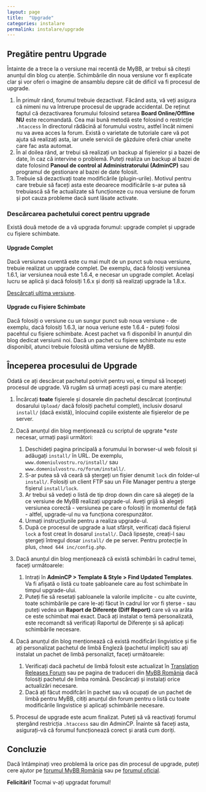 ```yaml
---
layout: page
title:  "Upgrade"
categories: instalare
permalink: instalare/upgrade
---
```


## Pregătire pentru Upgrade

Întainte de a trece la o versiune mai recentă de MyBB, ar trebui să citești anunțul din blog cu atenție. Schimbările din noua versiune vor fi explicate clar și vor oferi o imagine de ansamblu depsre cât de dificil va fi procesul de upgrade.

1. În primulr rând, forumul trebuie dezactivat. Făcând asta, vă veți asigura că nimeni nu va întrerupe procesul de upgrade accidental. De reținut faptul că dezactivarea forumului folosind setarea **Board Online/Offline** **NU** este recomandată. Cea mai bună metodă este folosind o restricție `.htaccess` în directorul rădăcină al forumului vostru, astfel încât nimeni nu va avea acces la forum. Există o varietate de tutoriale care vă pot ajuta să realizați asta, iar unele servicii de găzduire oferă chiar unelte care fac asta automat.
2. În al doilea rând, ar trebui să realizați un backup al fișierelor și a bazei de date, în caz că intervine o problemă. Puteți realiza un backup al bazei de date folosind **Panoul de control al Administratorului (AdminCP)** sau programul de gestionare al bazei de date folosit.
3. Trebuie să dezactivați toate modificările (plugin-urile). Motivul pentru care trebuie să faceți asta este deoarece modificările s-ar putea să trebuiască să fie actualizate să funcționeze cu noua versiune de forum și pot cauza probleme dacă sunt lăsate activate. 

### Descărcarea pachetului corect pentru upgrade

Există două metode de a vă upgrada forumul: upgrade complet și upgrade cu fișiere schimbate.


#### Upgrade Complet

Dacă versiunea curentă este cu mai mult de un punct sub noua versiune, trebuie realizat un upgrade complet. De exemplu, dacă folosiți versiunea 1.6.1, iar versiunea nouă este 1.6.4, e necesar un upgrade complet. Același lucru se aplică și dacă folosiți 1.6.x și doriți să realizați upgrade la 1.8.x.

[Descărcați ultima versiune][latest-mybb].

#### Upgrade cu Fișiere Schimbate

Dacă folosiți o versiune cu un sungur punct sub noua versiune - de exemplu, dacă folosiți 1.6.3, iar noua veriune este 1.6.4 - puteți folosi pacehtul cu fișiere schimbate. Acest pachet va fi disponibil în anunțul din blog dedicat versiunii noi. Dacă un pachet cu fișiere schimbate nu este disponibil, atunci trebuie folosită ultima versiune de MyBB.

## Începerea procesului de Upgrade

Odată ce ați descărcat pachetul potrivit pentru voi, e timpul să începeți procesul de upgrade. Vă rugăm să urmați acești pași cu mare atenție:

1. Încărcați **toate** fișierele și dosarele din pachetul descărcat (conținutul dosarului `Upload/` dacă folosiți pachetul complet), inclusiv dosarul `install/` (dacă există), înlocuind copiile existente ale fișierelor de pe server.
2. Dacă anunțul din blog menționează cu scriptul de upgrate **este* necesar, urmați pașii următori:

	1. Deschideți pagina principală a forumului în borwser-ul web folosit și adăugați `install/` în URL. De exemplu, `www.domeniulvostru.ro/install/` sau `www.domeniulvostru.ro/forum/install/`.
	2. S-ar putea să vă ceară să ștergeți un fișier denumit `lock` din folder-ul `install/`. Folosiți un client FTP sau un File Manager pentru a șterge fișierul `install/lock`.
	3. Ar trebui să vedeți o listă de tip drop down din care să alegeți de la ce versiune de MyBB realizați upgrade-ul. Aveți grijă să alegeți versiunea corectă - versiunea pe care o folosiți în momentul de față - altfel, upgrade-ul nu va funcționa corespunzător.
	4. Urmați instrucțiunile pentru a realiza upgrade-ul.
	5. După ce procesul de upgrade a luat sfârșit, verificați dacă fișierul `lock` a fost creat în dosarul `install/`. Dacă lipsește, creați-l sau ștergeți întregul dosar `install/` de pe server. Pentru protecție în plus, `chmod 644 inc/config.php`.

3. Dacă anunțul din blog menționează că există schimbări în cadrul temei, faceți următoarele:

	1. Intrați în **AdminCP > Template & Style > Find Updated Templates**. Va fi afișată o listă cu toate șabloanele care au fost schimbate în timpul upgrade-ului.
	2. Puteți fie să resetați șabloanele la valorile implicite - cu alte cuvinte, toate schimbările pe care le-ați făcut în cadrul lor vor fi șterse - sau puteți vedea un **Raport de Diferențe (Diff Report)** care vă va arăta ce este schimbat mai exact. Dacă ați instalat o temă personalizată, este recomandt să verificați Raportul de Diferențe și să aplicați schimbările necesare.

4. Dacă anunțul din blog menționează că există modificări lingvistice și fie ați personalizat pachetul de limbă Engleză (pachetul implicit) sau ați instalat un pachet de limbă personalizt, faceți următoarele:

	1. Verificați dacă pachetul de limbă folosit este actualizat în [Translation Releases Forum][translations-forum] sau pe pagina de traduceri din [MyBB România][translations-mybbro] dacă folosiți pachetul de limba română. Descărcați și instalați orice actualizări necesare.
	2. Dacă ați făcut modifcări în pachet sau vă ocupați de un pachet de limbă pentru MyBB, citiți anunțul din forum pentru o listă cu toate modificările lingvistice și aplicați schimbările necesare.

5. Procesul de upgrade este acum finalizat. Puteți să vă reactivați forumul ștergând restricția `.htaccess` sau din AdminCP. Înainte să faceți asta, asigurați-vă că forumul funcționează corect și arată cum doriți.

## Concluzie

Dacă întâmpinați vreo problemă la orice pas din procesul de upgrade, puteți cere ajutor pe [forumul MyBB România][mybbro] sau pe [forumul oficial][mybb].

**Felicitări!** Tocmai v-ați upgradat forumul!

[latest-mybb]: http://mybb.com/download/
[translations-forum]: http://community.mybb.com/forum-169.html
[translations-mybbro]: http://mybb.ro/translations.php
[mybbro]: http://mybb.ro
[mybb]: http://community.mybb.com/
